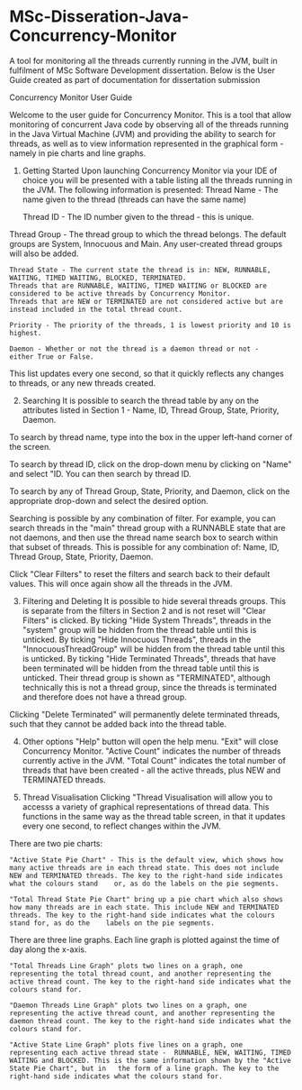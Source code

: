 # MSc-Disseration-Java-Concurrency-Monitor
A tool for monitoring all the threads currently running in the JVM, built in fulfilment of MSc Software Development dissertation.
Below is the User Guide created as part of documentation for dissertation submission


Concurrency Monitor User Guide


Welcome to the user guide for Concurrency Monitor. This is a tool that allow monitoring of concurrent Java code by observing all of the threads running in the Java Virtual Machine (JVM) and providing the ability to search for threads, as well as to view information represented in the graphical form - namely in pie charts and line graphs.

1. Getting Started
Upon launching Concurrency Monitor via your IDE of choice you will be presented with a table listing all the threads running in the JVM. The following information is presented:
	Thread Name - The name given to the thread (threads can have the same name)

	Thread ID - The ID number given to the thread - this is unique.

Thread Group - The thread group to which the thread belongs. The default groups are System, Innocuous and Main. Any user-created thread groups will also be added.

	Thread State - The current state the thread is in: NEW, RUNNABLE, WAITING, TIMED WAITING, BLOCKED, TERMINATED.
	Threads that are RUNNABLE, WAITING, TIMED WAITING or BLOCKED are considered to be active threads by Concurrency Monitor.
	Threads that are NEW or TERMINATED are not considered active but are instead included in the total thread count.

	Priority - The priority of the threads, 1 is lowest priority and 10 is highest.

	Daemon - Whether or not the thread is a daemon thread or not - 
	either True or False.

This list updates every one second, so that it quickly reflects any changes to threads, or any new threads created.
	
	
2. Searching
It is possible to search the thread table by any on the attributes listed in Section 1 - Name, ID, Thread Group, State, Priority, Daemon.

To search by thread name, type into the box in the upper left-hand corner of the screen.

To search by thread ID, click on the drop-down menu by clicking on "Name" and select "ID. You can then search by thread ID.

To search by any of Thread Group, State, Priority, and Daemon, click on the appropriate drop-down and select the desired option.

Searching is possible by any combination of filter. For example, you can search threads in the "main" thread group with a RUNNABLE state that are not daemons, and then use the thread name search box to search within that subset of threads. This is possible for any combination of: Name, ID, Thread Group, State, Priority, Daemon.

Click "Clear Filters" to reset the filters and search back to their default values. This will once again show all the threads in the JVM.


3. Filtering and Deleting
It is possible to hide several threads groups. This is separate from the filters in Section 2 and is not reset will "Clear Filters" is clicked.
	By ticking "Hide System Threads", threads in the "system" group will be hidden from the thread table until this is unticked.
	By ticking "Hide Innocuous Threads", threads in the "InnocuousThreadGroup" will be hidden from the thread table until this is unticked.
	By ticking "Hide Terminated Threads", threads that have been terminated will be hidden from the thread table until this is unticked. Their thread group is shown as "TERMINATED", although technically this is not a thread group,	since the threads is terminated and therefore does not have a thread group.

Clicking "Delete Terminated" will permanently delete terminated threads, such that they cannot be added back into the thread table.

4. Other options
"Help" button will open the help menu.
"Exit" will close Concurrency Monitor.
"Active Count" indicates the number of threads currently active in the JVM.
"Total Count" indicates the total number of threads that have been created - all the active threads, plus NEW and TERMINATED threads.


5. Thread Visualisation
Clicking "Thread Visualisation will allow you to accesss a variety of graphical representations of thread data.
This functions in the same way as the thread table screen, in that it updates every one second, to reflect changes within the JVM.

There are two pie charts:

	"Active State Pie Chart" - This is the default view, which shows how many active threads are in each thread state. This does not include NEW and TERMINATED threads. The key to the right-hand side indicates what the colours stand 	or, as do the labels on the pie segments.

	"Total Thread State Pie Chart" bring up a pie chart which also shows how many threads are in each state. This include NEW and TERMINATED threads. The key to the right-hand side indicates what the colours stand for, as do the 	labels on the pie segments.

There are three line graphs. Each line graph is plotted against the time of day along the x-axis.

	"Total Threads Line Graph" plots two lines on a graph, one representing the total thread count, and another representing the active thread count. The key to the right-hand side indicates what the colours stand for.

	"Daemon Threads Line Graph" plots two lines on a graph, one representing the active thread count, and another representing the daemon thread count. The key to the right-hand side indicates what the colours stand for.

	"Active State Line Graph" plots five lines on a graph, one representing each active thread state -  RUNNABLE, NEW, WAITING, TIMED WAITING and BLOCKED. This is the same information shown by the "Active State Pie Chart", but in 	the form of a line graph. The key to the right-hand side indicates what the colours stand for.
